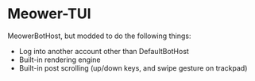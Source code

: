 # Meower-TUI
MeowerBotHost, but modded to do the following things:
- Log into another account other than DefaultBotHost
- Built-in rendering engine
- Built-in post scrolling (up/down keys, and swipe gesture on trackpad)

